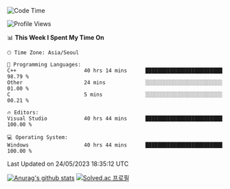 <!--START_SECTION:waka-->
![Code Time](http://img.shields.io/badge/Code%20Time-241%20hrs%2018%20mins-blue)

![Profile Views](http://img.shields.io/badge/Profile%20Views-0-blue)

📊 **This Week I Spent My Time On** 

```text
🕑︎ Time Zone: Asia/Seoul

💬 Programming Languages: 
C++                      40 hrs 14 mins      █████████████████████████   98.79 % 
Other                    24 mins             ░░░░░░░░░░░░░░░░░░░░░░░░░   01.00 % 
C                        5 mins              ░░░░░░░░░░░░░░░░░░░░░░░░░   00.21 % 

🔥 Editors: 
Visual Studio            40 hrs 44 mins      █████████████████████████   100.00 % 

💻 Operating System: 
Windows                  40 hrs 44 mins      █████████████████████████   100.00 % 
```


 Last Updated on 24/05/2023 18:35:12 UTC
<!--END_SECTION:waka-->
[![Anurag's github stats](https://github-readme-stats.vercel.app/api?username=heosumin518)](https://github.com/anuraghazra/github-readme-stats)
[![Solved.ac
프로필](http://mazassumnida.wtf/api/v2/generate_badge?boj=heosumin)](https://solved.ac/heosumin)
